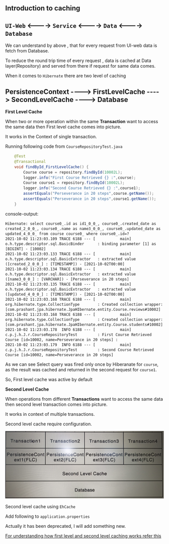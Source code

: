 ## Introduction to caching

``UI-Web`` <----> ``Service`` <----> ``Data`` <----> ``Database``
----
We can understand by above , that for every request from UI-web data is fetch from Database. 

To reduce the round trip time of every request , data is cached at Data layer(Repository) and served from there if request for same data comes.

When it comes to ``Hibernate`` there are two level of caching

PersistenceContext ----> FirstLevelCache ----> SecondLevelCache ----> Database
----

**First Level Cache**

When two or more operation within the same **Transaction** want to access the same data then First level cache comes into picture.

It works in the Context of single transaction.

Running following code from ``CourseRepositoryTest.java``

```java
	@Test
	@Transactional
	void findById_FirstLevelCache() {
		Course course = repository.findById(10002L);
		logger.info("First Course Retrieved {} :",course);
		Course course1 = repository.findById(10002L);
		logger.info("Second Course Retrieved {} :",course1);
		assertEquals("Perseverance in 20 steps",course.getName());
		assertEquals("Perseverance in 20 steps",course1.getName());
	}
```
console-output:

```log
Hibernate: select course0_.id as id1_0_0_, course0_.created_date as created_2_0_0_, course0_.name as name3_0_0_, course0_.updated_date as updated_4_0_0_ from course course0_ where course0_.id=?
2021-10-02 11:23:03.109 TRACE 6188 --- [           main] o.h.type.descriptor.sql.BasicBinder      : binding parameter [1] as [BIGINT] - [10002]
2021-10-02 11:23:03.133 TRACE 6188 --- [           main] o.h.type.descriptor.sql.BasicExtractor   : extracted value ([created_2_0_0_] : [TIMESTAMP]) - [2021-10-02T00:00]
2021-10-02 11:23:03.134 TRACE 6188 --- [           main] o.h.type.descriptor.sql.BasicExtractor   : extracted value ([name3_0_0_] : [VARCHAR]) - [Perseverance in 20 steps]
2021-10-02 11:23:03.135 TRACE 6188 --- [           main] o.h.type.descriptor.sql.BasicExtractor   : extracted value ([updated_4_0_0_] : [TIMESTAMP]) - [2021-10-02T00:00]
2021-10-02 11:23:03.168 TRACE 6188 --- [           main] org.hibernate.type.CollectionType        : Created collection wrapper: [com.prashant.jpa.hibernate.JpaHIbernate.entity.Course.reviews#10002]
2021-10-02 11:23:03.168 TRACE 6188 --- [           main] org.hibernate.type.CollectionType        : Created collection wrapper: [com.prashant.jpa.hibernate.JpaHIbernate.entity.Course.students#10002]
2021-10-02 11:23:03.178  INFO 6188 --- [           main] c.p.j.h.J.r.CourseRepositoryTest         : First Course Retrieved 
Course [id=10002, name=Perseverance in 20 steps] :
2021-10-02 11:23:03.179  INFO 6188 --- [           main] c.p.j.h.J.r.CourseRepositoryTest         : Second Course Retrieved 
Course [id=10002, name=Perseverance in 20 steps]
```
As we can see Select query was fired only once by Hiberanate for ``course``, as the result was cached and returned in the second request for ``course1``.

So, First level cache was active by default


**Second Level Cache**

When operations from different **Transactions** want to access the same data then second level transaction comes into picture.

It works in context of multiple transactions.

Second level cache require configuration.

<img src ="src/main/resources/static/images/cache_level.jpg" width="800" heigth="200">

Second level cache using ``EhCache``

Add following to ``application.properties``

Actually it has been deprecated, I will add something new.

[For understanding how first level and second level caching works refer this](https://medium.com/swlh/what-is-hibernate-caching-introduction-of-level-1-level-2-cache-8ea7339a5052)


